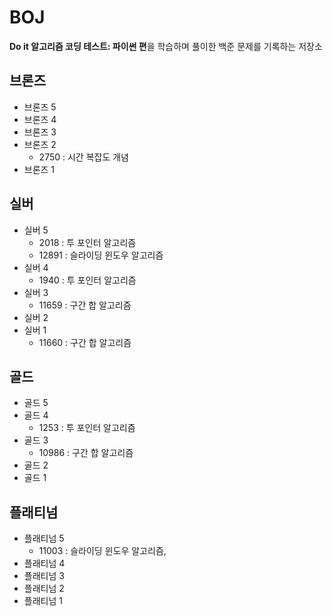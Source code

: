 # BOJ
**Do it 알고리즘 코딩 테스트: 파이썬 편**을 학습하며 풀이한 백준 문제를 기록하는 저장소


## 브론즈
  - 브론즈 5
  - 브론즈 4
  - 브론즈 3
  - 브론즈 2
    * 2750 : 시간 복잡도 개념
  - 브론즈 1
## 실버
  - 실버 5
    * 2018 : 투 포인터 알고리즘
    * 12891 : 슬라이딩 윈도우 알고리즘
  - 실버 4
    * 1940 : 투 포인터 알고리즘
  - 실버 3
    * 11659 : 구간 합 알고리즘
  - 실버 2
  - 실버 1
    * 11660 : 구간 합 알고리즘
## 골드
  - 골드 5
  - 골드 4
    * 1253 : 투 포인터 알고리즘
  - 골드 3
    * 10986 : 구간 합 알고리즘
  - 골드 2
  - 골드 1
## 플래티넘
  - 플래티넘 5
    * 11003 : 슬라이딩 윈도우 알고리즘, 
  - 플래티넘 4
  - 플래티넘 3
  - 플래티넘 2
  - 플래티넘 1
